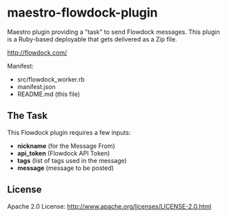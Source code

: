 # maestro-flowdock-plugin
Maestro plugin providing a "task" to send Flowdock messages. This
plugin is a Ruby-based deployable that gets delivered as a Zip file.

<http://flowdock.com/>

Manifest:

* src/flowdock_worker.rb
* manifest.json
* README.md (this file)

## The Task
This Flowdock plugin requires a few inputs:

* **nickname** (for the Message From)
* **api_token** (Flowdock API Token)
* **tags** (list of tags used in the message)
* **message** (message to be posted)


## License
Apache 2.0 License: <http://www.apache.org/licenses/LICENSE-2.0.html>

